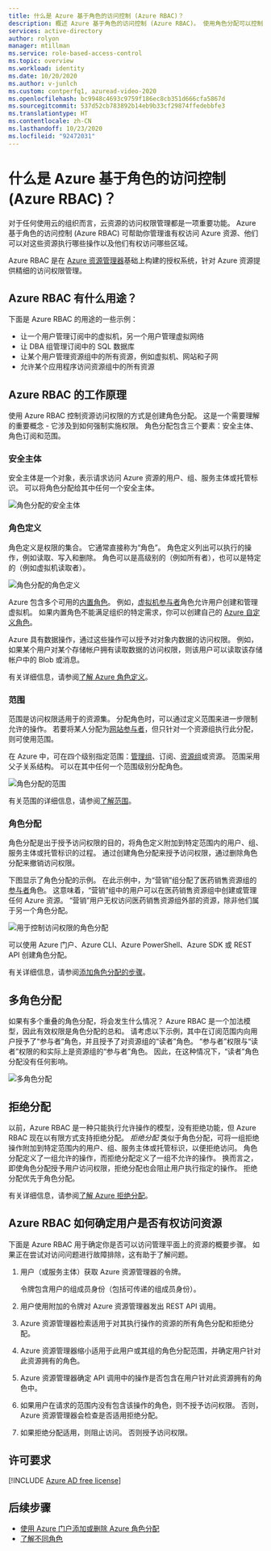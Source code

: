 ```yaml
---
title: 什么是 Azure 基于角色的访问控制 (Azure RBAC)？
description: 概述 Azure 基于角色的访问控制 (Azure RBAC)。 使用角色分配可以控制对 Azure 资源的访问权限。
services: active-directory
author: rolyon
manager: mtillman
ms.service: role-based-access-control
ms.topic: overview
ms.workload: identity
ms.date: 10/20/2020
ms.author: v-junlch
ms.custom: contperfq1, azuread-video-2020
ms.openlocfilehash: bc9948c4693c9759f186ec8cb351d666cfa5867d
ms.sourcegitcommit: 537d52cb783892b14eb9b33cf29874ffedebbfe3
ms.translationtype: HT
ms.contentlocale: zh-CN
ms.lasthandoff: 10/23/2020
ms.locfileid: "92472031"
---
```

# <a name="what-is-azure-role-based-access-control-azure-rbac"></a>什么是 Azure 基于角色的访问控制 (Azure RBAC)？

对于任何使用云的组织而言，云资源的访问权限管理都是一项重要功能。 Azure 基于角色的访问控制 (Azure RBAC) 可帮助你管理谁有权访问 Azure 资源、他们可以对这些资源执行哪些操作以及他们有权访问哪些区域。

Azure RBAC 是在 [Azure 资源管理器](../azure-resource-manager/management/overview.md)基础上构建的授权系统，针对 Azure 资源提供精细的访问权限管理。

## <a name="what-can-i-do-with-azure-rbac"></a>Azure RBAC 有什么用途？

下面是 Azure RBAC 的用途的一些示例：

- 让一个用户管理订阅中的虚拟机，另一个用户管理虚拟网络
- 让 DBA 组管理订阅中的 SQL 数据库
- 让某个用户管理资源组中的所有资源，例如虚拟机、网站和子网
- 允许某个应用程序访问资源组中的所有资源

## <a name="how-azure-rbac-works"></a>Azure RBAC 的工作原理

使用 Azure RBAC 控制资源访问权限的方式是创建角色分配。 这是一个需要理解的重要概念 - 它涉及到如何强制实施权限。 角色分配包含三个要素：安全主体、角色订阅和范围。

### <a name="security-principal"></a>安全主体

安全主体是一个对象，表示请求访问 Azure 资源的用户、组、服务主体或托管标识。 可以将角色分配给其中任何一个安全主体。

![角色分配的安全主体](./media/shared/rbac-security-principal.png)

### <a name="role-definition"></a>角色定义

角色定义是权限的集合。 它通常直接称为“角色”。 角色定义列出可以执行的操作，例如读取、写入和删除。 角色可以是高级别的（例如所有者），也可以是特定的（例如虚拟机读取者）。

![角色分配的角色定义](./media/shared/rbac-role-definition.png)

Azure 包含多个可用的[内置角色](built-in-roles.md)。 例如，[虚拟机参与者](built-in-roles.md#virtual-machine-contributor)角色允许用户创建和管理虚拟机。 如果内置角色不能满足组织的特定需求，你可以创建自己的 [Azure 自定义角色](custom-roles.md)。


Azure 具有数据操作，通过这些操作可以授予对对象内数据的访问权限。 例如，如果某个用户对某个存储帐户拥有读取数据的访问权限，则该用户可以读取该存储帐户中的 Blob 或消息。

有关详细信息，请参阅[了解 Azure 角色定义](role-definitions.md)。

### <a name="scope"></a>范围

范围是访问权限适用于的资源集。 分配角色时，可以通过定义范围来进一步限制允许的操作。 若要将某人分配为[网站参与者](built-in-roles.md#website-contributor)，但只针对一个资源组执行此分配，则可使用范围。

在 Azure 中，可在四个级别指定范围：[管理组](../governance/management-groups/overview.md)、订阅、[资源组](../azure-resource-manager/management/overview.md#resource-groups)或资源。 范围采用父子关系结构。 可以在其中任何一个范围级别分配角色。

![角色分配的范围](./media/shared/rbac-scope.png)

有关范围的详细信息，请参阅[了解范围](scope-overview.md)。

### <a name="role-assignments"></a>角色分配

角色分配是出于授予访问权限的目的，将角色定义附加到特定范围内的用户、组、服务主体或托管标识的过程。 通过创建角色分配来授予访问权限，通过删除角色分配来撤销访问权限。

下图显示了角色分配的示例。 在此示例中，为“营销”组分配了医药销售资源组的[参与者](built-in-roles.md#contributor)角色。 这意味着，“营销”组中的用户可以在医药销售资源组中创建或管理任何 Azure 资源。 “营销”用户无权访问医药销售资源组外部的资源，除非他们属于另一个角色分配。

![用于控制访问权限的角色分配](./media/overview/rbac-overview.png)

可以使用 Azure 门户、Azure CLI、Azure PowerShell、Azure SDK 或 REST API 创建角色分配。

有关详细信息，请参阅[添加角色分配的步骤](role-assignments-steps.md)。

## <a name="multiple-role-assignments"></a>多角色分配

如果有多个重叠的角色分配，将会发生什么情况？ Azure RBAC 是一个加法模型，因此有效权限是角色分配的总和。 请考虑以下示例，其中在订阅范围内向用户授予了“参与者”角色，并且授予了对资源组的“读者”角色。 “参与者”权限与“读者”权限的和实际上是资源组的“参与者”角色。 因此，在这种情况下，“读者”角色分配没有任何影响。

![多角色分配](./media/overview/rbac-multiple-roles.png)

## <a name="deny-assignments"></a>拒绝分配

以前，Azure RBAC 是一种只能执行允许操作的模型，没有拒绝功能，但 Azure RBAC 现在以有限方式支持拒绝分配。 *拒绝分配* 类似于角色分配，可将一组拒绝操作附加到特定范围内的用户、组、服务主体或托管标识，以便拒绝访问。 角色分配定义了一组允许的操作，而拒绝分配定义了一组不允许的操作。 换而言之，即使角色分配授予用户访问权限，拒绝分配也会阻止用户执行指定的操作。 拒绝分配优先于角色分配。

有关详细信息，请参阅[了解 Azure 拒绝分配](deny-assignments.md)。

## <a name="how-azure-rbac-determines-if-a-user-has-access-to-a-resource"></a>Azure RBAC 如何确定用户是否有权访问资源

下面是 Azure RBAC 用于确定你是否可以访问管理平面上的资源的概要步骤。 如果正在尝试对访问问题进行故障排除，这有助于了解问题。

1. 用户（或服务主体）获取 Azure 资源管理器的令牌。

    令牌包含用户的组成员身份（包括可传递的组成员身份）。

1. 用户使用附加的令牌对 Azure 资源管理器发出 REST API 调用。

1. Azure 资源管理器检索适用于对其执行操作的资源的所有角色分配和拒绝分配。

1. Azure 资源管理器缩小适用于此用户或其组的角色分配范围，并确定用户针对此资源拥有的角色。

1. Azure 资源管理器确定 API 调用中的操作是否包含在用户针对此资源拥有的角色中。

1. 如果用户在请求的范围内没有包含该操作的角色，则不授予访问权限。 否则，Azure 资源管理器会检查是否适用拒绝分配。

1. 如果拒绝分配适用，则阻止访问。 否则授予访问权限。

## <a name="license-requirements"></a>许可要求

[!INCLUDE [Azure AD free license](../../includes/active-directory-free-license.md)]

## <a name="next-steps"></a>后续步骤

- [使用 Azure 门户添加或删除 Azure 角色分配](role-assignments-portal.md)
- [了解不同角色](rbac-and-directory-admin-roles.md)
